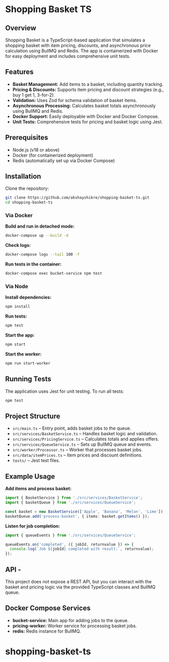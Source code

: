 # Shopping Basket TS

## Overview

Shopping Basket is a TypeScript-based application that simulates a shopping basket with item pricing, discounts, and asynchronous price calculation using BullMQ and Redis. The app is containerized with Docker for easy deployment and includes comprehensive unit tests.

## Features

- **Basket Management:** Add items to a basket, including quantity tracking.
- **Pricing & Discounts:** Supports item pricing and discount strategies (e.g., buy 1 get 1, 3-for-2).
- **Validation:** Uses Zod for schema validation of basket items.
- **Asynchronous Processing:** Calculates basket totals asynchronously using BullMQ and Redis.
- **Docker Support:** Easily deployable with Docker and Docker Compose.
- **Unit Tests:** Comprehensive tests for pricing and basket logic using Jest.

## Prerequisites

- Node.js (v18 or above)
- Docker (for containerized deployment)
- Redis (automatically set up via Docker Compose)

## Installation

Clone the repository:

```sh
git clone https://github.com/akshayshikre/shopping-basket-ts.git
cd shopping-basket-ts
```

### Via Docker

**Build and run in detached mode:**
```sh
docker-compose up --build -d
```

**Check logs:**
```sh
docker-compose logs --tail 100 -f
```

**Run tests in the container:**
```sh
docker-compose exec bucket-service npm test
```

### Via Node

**Install dependencies:**
```sh
npm install
```

**Run tests:**
```sh
npm test
```

**Start the app:**
```sh
npm start
```

**Start the worker:**
```sh
npm run start-worker
```

## Running Tests

The application uses Jest for unit testing. To run all tests:

```sh
npm test
```

## Project Structure

- `src/main.ts` – Entry point, adds basket jobs to the queue.
- `src/services/BasketService.ts` – Handles basket logic and validation.
- `src/services/PricingService.ts` – Calculates totals and applies offers.
- `src/services/QueueService.ts` – Sets up BullMQ queue and events.
- `src/worker/Processor.ts` – Worker that processes basket jobs.
- `src/data/itemPrices.ts` – Item prices and discount definitions.
- `tests/` – Jest test files.

## Example Usage

**Add items and process basket:**
```typescript
import { BasketService } from './src/services/BasketService';
import { basketQueue } from './src/services/QueueService';

const basket = new BasketService(['Apple', 'Banana', 'Melon', 'Lime']);
basketQueue.add('process-basket', { items: basket.getItems() });
```

**Listen for job completion:**
```typescript
import { queueEvents } from './src/services/QueueService';

queueEvents.on('completed', ({ jobId, returnvalue }) => {
  console.log(`Job ${jobId} completed with result:`, returnvalue);
});
```

## API -

This project does not expose a REST API, but you can interact with the basket and pricing logic via the provided TypeScript classes and BullMQ queue.

## Docker Compose Services

- **bucket-service:** Main app for adding jobs to the queue.
- **pricing-worker:** Worker service for processing basket jobs.
- **redis:** Redis instance for BullMQ.

# shopping-basket-ts
